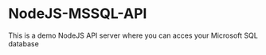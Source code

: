 # NodeJS-MSSQL-API
This is a demo NodeJS API server where you can acces your Microsoft SQL database
